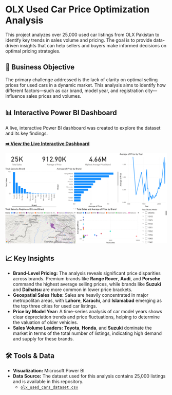 # OLX Used Car Price Optimization Analysis

This project analyzes over 25,000 used car listings from OLX Pakistan to identify key trends in sales volume and pricing. The goal is to provide data-driven insights that can help sellers and buyers make informed decisions on optimal pricing strategies.

## 🎯 Business Objective

The primary challenge addressed is the lack of clarity on optimal selling prices for used cars in a dynamic market. This analysis aims to identify how different factors—such as car brand, model year, and registration city—influence sales prices and volumes.

## 📊 Interactive Power BI Dashboard

A live, interactive Power BI dashboard was created to explore the dataset and its key findings.

**[➡️ View the Live Interactive Dashboard](https://app.powerbi.com/view?r=eyJrIjoiYmRlOWQ2MmMtZmQ5Ni00YTAxLTk4MDgtYjRhZjE3NjA1YTcyIiwidCI6ImZlZTNiOTE2LTAxYzEtNDk4Ny1hNjQ2LWUxOTM0MzJiOWVhYSIsImMiOjl9)**

![Dashboard Preview](olx_dashboard_preview.png)

## 📈 Key Insights

* **Brand-Level Pricing:** The analysis reveals significant price disparities across brands. Premium brands like **Range Rover**, **Audi**, and **Porsche** command the highest average selling prices, while brands like **Suzuki** and **Daihatsu** are more common in lower price brackets.
* **Geospatial Sales Hubs:** Sales are heavily concentrated in major metropolitan areas, with **Lahore**, **Karachi**, and **Islamabad** emerging as the top three cities for used car listings.
* **Price by Model Year:** A time-series analysis of car model years shows clear depreciation trends and price fluctuations, helping to determine the valuation of older vehicles.
* **Sales Volume Leaders:** **Toyota**, **Honda**, and **Suzuki** dominate the market in terms of the total number of listings, indicating high demand and supply for these brands.

## 🛠️ Tools & Data

* **Visualization:** Microsoft Power BI
* **Data Source:** The dataset used for this analysis contains 25,000 listings and is available in this repository.
    * [`olx_used_cars_dataset.csv`](./olx_used_cars_dataset.csv)
